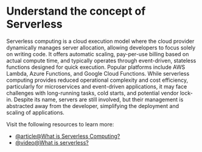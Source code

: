 # Understand the concept of Serverless

Serverless computing is a cloud execution model where the cloud provider dynamically manages server allocation, allowing developers to focus solely on writing code. It offers automatic scaling, pay-per-use billing based on actual compute time, and typically operates through event-driven, stateless functions designed for quick execution. Popular platforms include AWS Lambda, Azure Functions, and Google Cloud Functions. While serverless computing provides reduced operational complexity and cost efficiency, particularly for microservices and event-driven applications, it may face challenges with long-running tasks, cold starts, and potential vendor lock-in. Despite its name, servers are still involved, but their management is abstracted away from the developer, simplifying the deployment and scaling of applications.

Visit the following resources to learn more:

- [@article@What is Serverless Computing?](https://www.cloudflare.com/en-gb/learning/serverless/what-is-serverless/)
- [@video@What is serverless?](https://www.youtube.com/watch?v=vxJobGtqKVM)